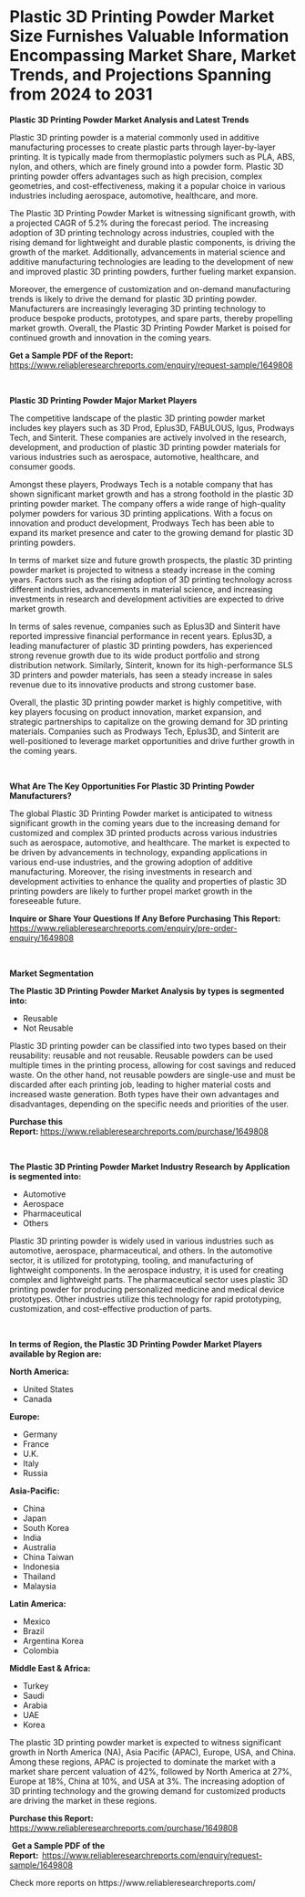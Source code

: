 <p><h1>Plastic 3D Printing Powder Market Size Furnishes Valuable Information Encompassing Market Share, Market Trends, and Projections Spanning from 2024 to 2031</h1></p><p><strong>Plastic 3D Printing Powder Market Analysis and Latest Trends</strong></p>
<p><p>Plastic 3D printing powder is a material commonly used in additive manufacturing processes to create plastic parts through layer-by-layer printing. It is typically made from thermoplastic polymers such as PLA, ABS, nylon, and others, which are finely ground into a powder form. Plastic 3D printing powder offers advantages such as high precision, complex geometries, and cost-effectiveness, making it a popular choice in various industries including aerospace, automotive, healthcare, and more.</p><p>The Plastic 3D Printing Powder Market is witnessing significant growth, with a projected CAGR of 5.2% during the forecast period. The increasing adoption of 3D printing technology across industries, coupled with the rising demand for lightweight and durable plastic components, is driving the growth of the market. Additionally, advancements in material science and additive manufacturing technologies are leading to the development of new and improved plastic 3D printing powders, further fueling market expansion.</p><p>Moreover, the emergence of customization and on-demand manufacturing trends is likely to drive the demand for plastic 3D printing powder. Manufacturers are increasingly leveraging 3D printing technology to produce bespoke products, prototypes, and spare parts, thereby propelling market growth. Overall, the Plastic 3D Printing Powder Market is poised for continued growth and innovation in the coming years.</p></p>
<p><strong>Get a Sample PDF of the Report:&nbsp;</strong> <a href="https://www.reliableresearchreports.com/enquiry/request-sample/1649808">https://www.reliableresearchreports.com/enquiry/request-sample/1649808</a></p>
<p>&nbsp;</p>
<p><strong>Plastic 3D Printing Powder Major Market Players</strong></p>
<p><p>The competitive landscape of the plastic 3D printing powder market includes key players such as 3D Prod, Eplus3D, FABULOUS, Igus, Prodways Tech, and Sinterit. These companies are actively involved in the research, development, and production of plastic 3D printing powder materials for various industries such as aerospace, automotive, healthcare, and consumer goods.</p><p>Amongst these players, Prodways Tech is a notable company that has shown significant market growth and has a strong foothold in the plastic 3D printing powder market. The company offers a wide range of high-quality polymer powders for various 3D printing applications. With a focus on innovation and product development, Prodways Tech has been able to expand its market presence and cater to the growing demand for plastic 3D printing powders.</p><p>In terms of market size and future growth prospects, the plastic 3D printing powder market is projected to witness a steady increase in the coming years. Factors such as the rising adoption of 3D printing technology across different industries, advancements in material science, and increasing investments in research and development activities are expected to drive market growth.</p><p>In terms of sales revenue, companies such as Eplus3D and Sinterit have reported impressive financial performance in recent years. Eplus3D, a leading manufacturer of plastic 3D printing powders, has experienced strong revenue growth due to its wide product portfolio and strong distribution network. Similarly, Sinterit, known for its high-performance SLS 3D printers and powder materials, has seen a steady increase in sales revenue due to its innovative products and strong customer base.</p><p>Overall, the plastic 3D printing powder market is highly competitive, with key players focusing on product innovation, market expansion, and strategic partnerships to capitalize on the growing demand for 3D printing materials. Companies such as Prodways Tech, Eplus3D, and Sinterit are well-positioned to leverage market opportunities and drive further growth in the coming years.</p></p>
<p>&nbsp;</p>
<p><strong>What Are The Key Opportunities For Plastic 3D Printing Powder Manufacturers?</strong></p>
<p><p>The global Plastic 3D Printing Powder market is anticipated to witness significant growth in the coming years due to the increasing demand for customized and complex 3D printed products across various industries such as aerospace, automotive, and healthcare. The market is expected to be driven by advancements in technology, expanding applications in various end-use industries, and the growing adoption of additive manufacturing. Moreover, the rising investments in research and development activities to enhance the quality and properties of plastic 3D printing powders are likely to further propel market growth in the foreseeable future.</p></p>
<p><strong>Inquire or Share Your Questions If Any Before Purchasing This Report:</strong> <a href="https://www.reliableresearchreports.com/enquiry/pre-order-enquiry/1649808">https://www.reliableresearchreports.com/enquiry/pre-order-enquiry/1649808</a></p>
<p>&nbsp;</p>
<p><strong>Market Segmentation</strong></p>
<p><strong>The Plastic 3D Printing Powder Market Analysis by types is segmented into:</strong></p>
<p><ul><li>Reusable</li><li>Not Reusable</li></ul></p>
<p><p>Plastic 3D printing powder can be classified into two types based on their reusability: reusable and not reusable. Reusable powders can be used multiple times in the printing process, allowing for cost savings and reduced waste. On the other hand, not reusable powders are single-use and must be discarded after each printing job, leading to higher material costs and increased waste generation. Both types have their own advantages and disadvantages, depending on the specific needs and priorities of the user.</p></p>
<p><strong>Purchase this Report:&nbsp;</strong><a href="https://www.reliableresearchreports.com/purchase/1649808">https://www.reliableresearchreports.com/purchase/1649808</a></p>
<p>&nbsp;</p>
<p><strong>The Plastic 3D Printing Powder Market Industry Research by Application is segmented into:</strong></p>
<p><ul><li>Automotive</li><li>Aerospace</li><li>Pharmaceutical</li><li>Others</li></ul></p>
<p><p>Plastic 3D printing powder is widely used in various industries such as automotive, aerospace, pharmaceutical, and others. In the automotive sector, it is utilized for prototyping, tooling, and manufacturing of lightweight components. In the aerospace industry, it is used for creating complex and lightweight parts. The pharmaceutical sector uses plastic 3D printing powder for producing personalized medicine and medical device prototypes. Other industries utilize this technology for rapid prototyping, customization, and cost-effective production of parts.</p></p>
<p>&nbsp;</p>
<p><strong>In terms of Region, the Plastic 3D Printing Powder Market Players available by Region are:</strong></p>
<p>
    <p> <strong> North America: </strong>
        <ul>
            <li>United States</li>
            <li>Canada</li>
        </ul>
        </p> 
    <p> <strong> Europe: </strong>
        <ul>
            <li>Germany</li>
            <li>France</li>
            <li>U.K.</li>
            <li>Italy</li>
            <li>Russia</li>
        </ul>
        </p> 
    <p> <strong> Asia-Pacific: </strong>
        <ul>
            <li>China</li>
            <li>Japan</li>
            <li>South Korea</li>
            <li>India</li>
            <li>Australia</li>
            <li>China Taiwan</li>
            <li>Indonesia</li>
            <li>Thailand</li>
            <li>Malaysia</li>
        </ul>
        </p> 
    <p> <strong> Latin America: </strong>
        <ul>
            <li>Mexico</li>
            <li>Brazil</li>
            <li>Argentina Korea</li>
            <li>Colombia</li>
        </ul>
        </p> 
    <p> <strong> Middle East & Africa: </strong>
        <ul>
            <li>Turkey</li>
            <li>Saudi</li>
            <li>Arabia</li>
            <li>UAE</li>
            <li>Korea</li>
        </ul>
    </p>
    </p>
<p><p>The plastic 3D printing powder market is expected to witness significant growth in North America (NA), Asia Pacific (APAC), Europe, USA, and China. Among these regions, APAC is projected to dominate the market with a market share percent valuation of 42%, followed by North America at 27%, Europe at 18%, China at 10%, and USA at 3%. The increasing adoption of 3D printing technology and the growing demand for customized products are driving the market in these regions.</p></p>
<p><strong>Purchase this Report: </strong><a href="https://www.reliableresearchreports.com/purchase/1649808">https://www.reliableresearchreports.com/purchase/1649808</a></p>
<p>&nbsp;<strong>Get a Sample PDF of the Report:&nbsp;&nbsp;</strong><a href="https://www.reliableresearchreports.com/enquiry/request-sample/1649808">https://www.reliableresearchreports.com/enquiry/request-sample/1649808</a></p>
<p><strong></strong></p>
<p>Check more reports on https://www.reliableresearchreports.com/</p>